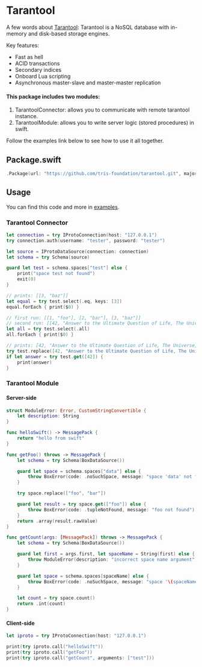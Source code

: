 # Tarantool

A few words about [Tarantool](https://tarantool.org): Tarantool is a NoSQL database with in-memory and disk-based storage engines.

Key features:
* Fast as hell
* ACID transactions
* Secondary indices
* Onboard Lua scripting
* Asynchronous master-slave and master-master replication

#### This package includes two modules:
1. TarantoolConnector: allows you to communicate with remote tarantool instance.
2. TarantoolModule: allows you to write server logic (stored procedures) in swift.

Follow the examples link below to see how to use it all together.

## Package.swift

```swift
.Package(url: "https://github.com/tris-foundation/tarantool.git", majorVersion: 0)
```

## Usage

You can find this code and more in [examples](https://github.com/tris-foundation/examples).

### Tarantool Connector

```swift
let connection = try IProtoConnection(host: "127.0.0.1")
try connection.auth(username: "tester", password: "tester")

let source = IProtoDataSource(connection: connection)
let schema = try Schema(source)

guard let test = schema.spaces["test"] else {
    print("space test not found")
    exit(0)
}

// prints: [[3, "baz"]]
let equal = try test.select(.eq, keys: [3])
equal.forEach { print($0) }

// first run: [[1, "foo"], [2, "bar"], [3, "baz"]]
// second run: [[42, "Answer to the Ultimate Question of Life, The Universe, and Everything"], [1, "foo"], ...]
let all = try test.select(.all)
all.forEach { print($0) }

// prints: [42, "Answer to the Ultimate Question of Life, The Universe, and Everything"]
try test.replace([42, "Answer to the Ultimate Question of Life, The Universe, and Everything"])
if let answer = try test.get([42]) {
    print(answer)
}
```

### Tarantool Module

#### Server-side

```swift
struct ModuleError: Error, CustomStringConvertible {
    let description: String
}

func helloSwift() -> MessagePack {
    return "hello from swift"
}

func getFoo() throws -> MessagePack {
    let schema = try Schema(BoxDataSource())

    guard let space = schema.spaces["data"] else {
        throw BoxError(code: .noSuchSpace, message: "space 'data' not found")
    }

    try space.replace(["foo", "bar"])

    guard let result = try space.get(["foo"]) else {
        throw BoxError(code: .tupleNotFound, message: "foo not found")
    }
    return .array(result.rawValue)
}

func getCount(args: [MessagePack]) throws -> MessagePack {
    let schema = try Schema(BoxDataSource())

    guard let first = args.first, let spaceName = String(first) else {
        throw ModuleError(description: "incorrect space name argument")
    }

    guard let space = schema.spaces[spaceName] else {
        throw BoxError(code: .noSuchSpace, message: "space '\(spaceName)' not found")
    }

    let count = try space.count()
    return .int(count)
}
```

#### Client-side

```swift
let iproto = try IProtoConnection(host: "127.0.0.1")

print(try iproto.call("helloSwift"))
print(try iproto.call("getFoo"))
print(try iproto.call("getCount", arguments: ["test"]))
```
